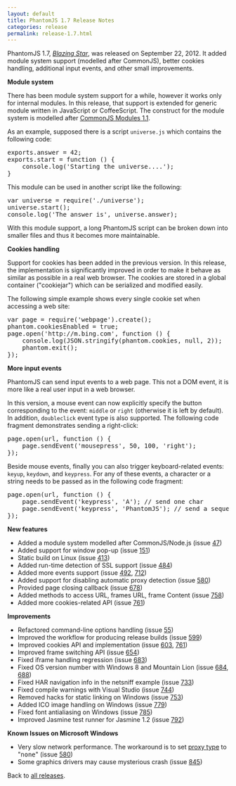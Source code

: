 ```yaml
---
layout: default
title: PhantomJS 1.7 Release Notes
categories: release
permalink: release-1.7.html
---
```


<p>PhantomJS 1.7, <em><a href="release-names.html">Blazing Star</a></em>, was released on September 22, 2012. It added module system support (modelled after CommonJS), better cookies handling, additional input events, and other small improvements.</p>

<p><strong>Module system</strong></p>

<p>There has been module system support for a while, however it works only for internal modules. In this release, that support is extended for generic module written in JavaScript or CoffeeScript. The construct for the module system is modelled after <a href="http://wiki.commonjs.org/wiki/Modules/1.1.1">CommonJS Modules 1.1</a>.</p>

<p>As an example, supposed there is a script <code>universe.js</code> which contains the following code:</p>

<pre class="prettyprint lang-js">
exports.answer = 42;
exports.start = function () {
    console.log('Starting the universe....');
}
</pre>

<p>This module can be used in another script like the following:</p>

<pre class="prettyprint lang-js">
var universe = require('./universe');
universe.start();
console.log('The answer is', universe.answer);
</pre>

<p>With this module support, a long PhantomJS script can be broken down into smaller files and thus it becomes more maintainable.</p>

<p><strong>Cookies handling</strong></p>

<p>Support for cookies has been added in the previous version. In this release, the implementation is significantly improved in order to make it behave as similar as possible in a real web browser. The cookies are stored in a global container ("cookiejar") which can be serialized and modified easily.</p>

<p>The following simple example shows every single cookie set when accessing a web site:</p>

<pre class="prettyprint lang-js">
var page = require('webpage').create();
phantom.cookiesEnabled = true;
page.open('http://m.bing.com', function () {
    console.log(JSON.stringify(phantom.cookies, null, 2));
    phantom.exit();
});
</pre>

<p><strong>More input events</strong></p>

<p>PhantomJS can send input events to a web page. This not a DOM event, it is more like a real user input in a web browser.</p>

<p>In this version, a mouse event can now explicitly specify the button corresponding to the event: <code>middle</code> or <code>right</code> (otherwise it is left by default). In addition, <code>doubleclick</code> event type is also supported. The following code fragment demonstrates sending a right-click:</p>

<pre class="prettyprint lang-js">
page.open(url, function () {
    page.sendEvent('mousepress', 50, 100, 'right');
});
</pre>

<p>Beside mouse events, finally you can also trigger keyboard-related events: <code>keyup</code>, <code>keydown</code>, and <code>keypress</code>. For any of these events, a character or a string needs to be passed as in the following code fragment:</p>

<pre class="prettyprint lang-js">
page.open(url, function () {
    page.sendEvent('keypress', 'A'); // send one char
    page.sendEvent('keypress', 'PhantomJS'); // send a sequence of characters
});
</pre>

<p><strong>New features</strong></p>

<ul>
    <li>Added a module system modelled after CommonJS/Node.js (issue <a href="http://code.google.com/p/phantomjs/issues/detail?id=47">47</a>)
    <li>Added support for window pop-up (issue <a href="http://code.google.com/p/phantomjs/issues/detail?id=151">151</a>)
    <li>Static build on Linux (issue <a href="http://code.google.com/p/phantomjs/issues/detail?id=413">413</a>)
    <li>Added run-time detection of SSL support (issue <a href="http://code.google.com/p/phantomjs/issues/detail?id=484">484</a>)
    <li>Added more events support (issue <a href="http://code.google.com/p/phantomjs/issues/detail?id=492">492</a>, <a href="http://code.google.com/p/phantomjs/issues/detail?id=712">712</a>)
    <li>Added support for disabling automatic proxy detection (issue <a href="http://code.google.com/p/phantomjs/issues/detail?id=580">580</a>)
    <li>Provided page closing callback (issue <a href="http://code.google.com/p/phantomjs/issues/detail?id=678">678</a>)
    <li>Added methods to access URL, frames URL, frame Content (issue <a href="http://code.google.com/p/phantomjs/issues/detail?id=758">758</a>)
    <li>Added more cookies-related API (issue <a href="http://code.google.com/p/phantomjs/issues/detail?id=761">761</a>)
</ul>

<p><strong>Improvements</strong></p>

<ul>
    <li>Refactored command-line options handling (issue <a href="http://code.google.com/p/phantomjs/issues/detail?id=55">55</a>)
    <li>Improved the workflow for producing release builds (issue <a href="http://code.google.com/p/phantomjs/issues/detail?id=599">599</a>)
    <li>Improved cookies API and implementation (issue <a href="http://code.google.com/p/phantomjs/issues/detail?id=603">603</a>, <a href="http://code.google.com/p/phantomjs/issues/detail?id=761">761</a>)
    <li>Improved frame switching API (issue <a href="http://code.google.com/p/phantomjs/issues/detail?id=654">654</a>)
    <li>Fixed iframe handling regression (issue <a href="http://code.google.com/p/phantomjs/issues/detail?id=683">683</a>)
    <li>Fixed OS version number with Windows 8 and Mountain Lion (issue <a href="http://code.google.com/p/phantomjs/issues/detail?id=684">684</a>, <a href="http://code.google.com/p/phantomjs/issues/detail?id=688">688</a>)
    <li>Fixed HAR navigation info in the netsniff example (issue <a href="http://code.google.com/p/phantomjs/issues/detail?id=733">733</a>)
    <li>Fixed compile warnings with Visual Studio (issue <a href="http://code.google.com/p/phantomjs/issues/detail?id=744">744</a>)
    <li>Removed hacks for static linking on Windows (issue <a href="http://code.google.com/p/phantomjs/issues/detail?id=753">753</a>)
    <li>Added ICO image handling on Windows (issue <a href="http://code.google.com/p/phantomjs/issues/detail?id=799">779</a>)
    <li>Fixed font antialiasing on Windows (issue <a href="http://code.google.com/p/phantomjs/issues/detail?id=785">785</a>)
    <li>Improved Jasmine test runner for Jasmine 1.2 (issue <a href="http://code.google.com/p/phantomjs/issues/detail?id=792">792</a>)
</ul>

<p><strong>Known Issues on Microsoft Windows</strong></p>

<ul>
    <li>Very slow network performance. The workaround is to set <a href="https://github.com/ariya/phantomjs/wiki/API-Reference#wiki-command-line-options">proxy type</a> to &quot;<tt>none</tt>&quot; (issue <a href="http://code.google.com/p/phantomjs/issues/detail?id=580">580</a>)
    <li>Some graphics drivers may cause mysterious crash (issue <a href="http://code.google.com/p/phantomjs/issues/detail?id=845">845</a>)
</ul>

<p>Back to <a href="releases.html">all releases</a>.</p>
